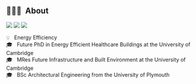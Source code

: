 ## 👨🏻‍💻 &nbsp;About 
<a href="https://www.linkedin.com/in/monty-jackson/"><img src="https://img.shields.io/badge/linkedin-%230077B5.svg?style=for-the-badge&logo=linkedin&logoColor=white"></a>
<a href="https://eeci.github.io/home/docs/people/monty/"><img src="https://eeci.github.io/home/assets/images/Logo88x88.png"></a>
<a href="https://www.fibe-cdt.eng.cam.ac.uk/staff/monty-jackson"><img src="https://www.fibe-cdt.eng.cam.ac.uk/sites/www.fibe-cdt.eng.cam.ac.uk/files/fibe2_0.jpg"></a>

💡 &nbsp; Energy Efficiency </br>
🎓 &nbsp; Future PhD in Energy Efficient Healthcare Buildings at the University of Cambridge </br>
🎓 &nbsp; MRes Future Infrastructure and Built Environment at the University of Cambridge </br>
🎓 &nbsp; BSc Architectural Engineering from the University of Plymouth </br>
